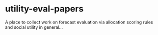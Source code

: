# utility-eval-papers

A place to collect work on forecast evaluation via allocation scoring rules and social utility in general...